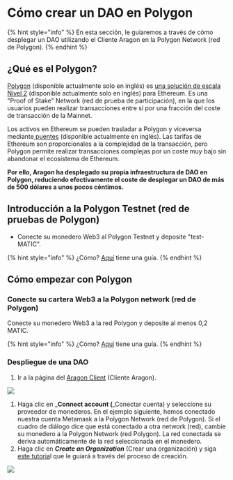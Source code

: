 # Cómo crear un DAO en Polygon

{% hint style="info" %}
En esta sección, le guiaremos a través de cómo desplegar un DAO utilizando el Cliente Aragon en la Polygon Network (red de Polygon).
{% endhint %}

## ¿Qué es el Polygon?

[Polygon](https://polygon.technology) (disponible actualmente solo en inglés) es [una soluciòn de escala Nivel 2](https://ethereum.org/en/developers/docs/scaling/layer-2-rollups/) (disponible actualmente solo en inglés) para Ethereum. Es una "Proof of Stake" Network (red de prueba de participación), en la que los usuarios pueden realizar transacciones entre sí por una fracción del coste de transacción de la Mainnet.

Los activos en Ethereum se pueden trasladar a Polygon y viceversa mediante[ puentes](https://support.opensea.io/hc/en-us/articles/1500012881642-How-do-I-transfer-ETH-from-Ethereum-to-Polygon-) (disponible actualmente en inglés). Las tarifas de Ethereum son proporcionales a la complejidad de la transacción, pero Polygon permite realizar transacciones complejas por un coste muy bajo sin abandonar el ecosistema de Ethereum.

**Por ello, Aragon ha desplegado su propia infraestructura de DAO en Polygon, reduciendo efectivamente el coste de desplegar un DAO de más de 500 dólares a unos pocos céntimos.**

## Introducción a la Polygon Testnet (red de pruebas de Polygon)

* Conecte su monedero Web3 al Polygon Testnet y deposite "test-MATIC".

{% hint style="info" %}
¿Cómo? [Aquí](../set-up-metamask/getting-started-with-mumbai-testnet.md) tiene una guía.
{% endhint %}

## Cómo empezar con Polygon

### Conecte su cartera Web3 a la Polygon network (red de Polygon)

Conecte su monedero Web3 a la red Polygon y deposite al menos 0,2 MATIC.

{% hint style="info" %}
¿Cómo? [Aquí](../set-up-metamask/getting-started-with-polygon.md) tiene una guía.
{% endhint %}

### Despliegue de una DAO

1. Ir a la página del [Aragon Client](https://client.aragon.org/#/) (Cliente Aragon).&#x20;

![](<../../.gitbook/assets/file-WwpvtTSvLt (2).png>)

1. Haga clic en _**Connect account (**_Conectar cuenta) y seleccione su proveedor de monederos. En el ejemplo siguiente, hemos conectado nuestra cuenta Metamask a la Polygon Network (red de Polygon). Si el cuadro de diálogo dice que está conectado a otra network (red), cambie su monedero a la Polygon Network (red Polygon). La red conectada se deriva automáticamente de la red seleccionada en el monedero.
2. Haga clic en _**Create an Organization**_ (Crear una organización) y siga [este tutoria](how-to-create-a-dao-using-aragon-client/)l que le guiará a través del proceso de creación.

![](https://d33v4339jhl8k0.cloudfront.net/docs/assets/5c98a4fe0428633d2cf3fcf7/images/6139f3ebd3b029285070f569/file-MSqrvMAds0.png)
